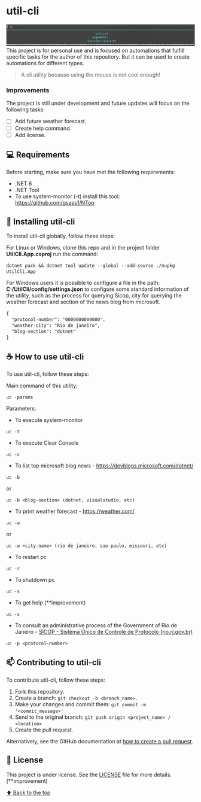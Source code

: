 ﻿
# util-cli
<img src="util-cli.png" alt="util-cli">
<br>
This project is for personal use and is focused on automations that fulfill specific tasks for the author of this repository. But it can be used to create automations for different types.

> A cli utility because using the mouse is not cool enough!

### Improvements

The project is still under development and future updates will focus on the following tasks: 

- [ ] Add future weather forecast.
- [ ] Create help command.
- [ ] Add license.

## 💻 Requirements

Before starting, make sure you have met the following requirements:

* .NET 6
* .NET Tool
* To use system-monitor (-t) install this tool: https://github.com/gsass1/NTop


## 🚀 Installing util-cli

To install util-cli globally, follow these steps:

For Linux or Windows, clone this repo and in the project folder **UtilCli.App.csproj** run the command:
```
dotnet pack && dotnet tool update --global --add-source ./nupkg UtilCli.App
```
For Windows users it is possible to configure a file in the path: **C:/UtilCli/config/settings.json** to configure some standard information of the utility, such as the process for querying Sicop, city for querying the weather forecast and section of the news blog from microsoft.
```
{
  "protocol-number": "0000000000000",
  "weather-city": "Rio de janeiro",
  "blog-section": "dotnet"
}
```

## ☕ How to use util-cli

To use util-cli, follow these steps:

Main command of this utility:
```
uc -params
```

Parameters:
* To execute system-monitor
```
uc -t
```
* To execute Clear Console
```
uc -c 
```
* To list top microsoft blog news - https://devblogs.microsoft.com/dotnet/
```
uc -b 
```
or
```
uc -b <blog-section> (dotnet, visualstudio, etc)
```
* To print weather forecast - https://weather.com/
```
uc -w
```
or
```
uc -w <city-name> (rio de janeiro, sao paulo, missouri, etc)
```
* To restart pc
```
uc -r 
```
* To shutdown pc
```
uc -s 
```
* To get help (**improvement)
```
uc -s 
```
* To consult an administrative process of the Government of Rio de Janeiro - [SICOP - Sistema Único de Controle de Protocolo (rio.rj.gov.br)](http://www2.rio.rj.gov.br/sicop/sicop.asp)
```
uc -p <protocol-number> 
```

## 📫 Contributing to util-cli

To contribute util-cli, follow these steps:

1. Fork this repository.
2. Create a branch: `git checkout -b <branch_name>`.
3. Make your changes and commit them: `git commit -m '<commit_message>'`
4. Send to the original branch: `git push origin <project_name> / <location>`
5. Create the pull request.

Alternatively, see the GitHub documentation at [how to create a pull request](https://help.github.com/en/github/collaborating-with-issues-and-pull-requests/creating-a-pull-request).


## 📝 License

This project is under license. See the [LICENSE](LICENSE.md) file for more details. (**improvement)

[⬆ Back to the top](#Util-Cli)<br>